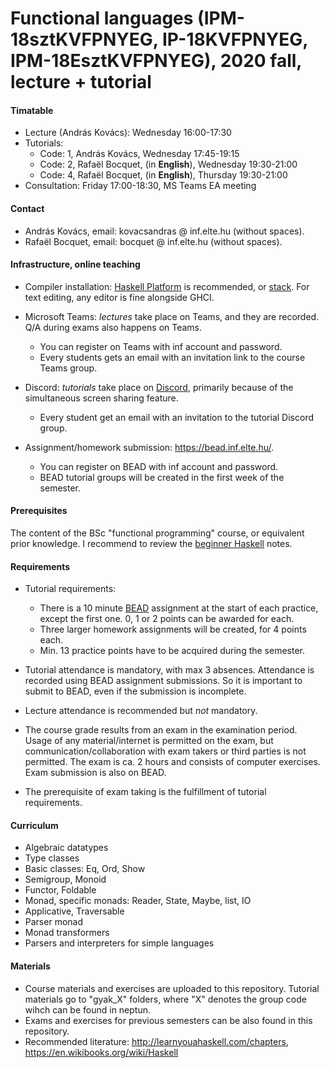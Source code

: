 # Functional languages (IPM-18sztKVFPNYEG, IP-18KVFPNYEG, IPM-18EsztKVFPNYEG), 2020 fall, lecture + tutorial

#### Timatable

- Lecture (András Kovács): Wednesday 16:00-17:30
- Tutorials:
  + Code: 1, András Kovács, Wednesday 17:45-19:15
  + Code: 2, Rafaël Bocquet, (in **English**), Wednesday 19:30-21:00
  + Code: 4, Rafaël Bocquet, (in **English**), Thursday 19:30-21:00
- Consultation: Friday 17:00-18:30, MS Teams EA meeting

#### Contact

- András Kovács, email: kovacsandras @ inf.elte.hu (without spaces).
- Rafaël Bocquet, email: bocquet @ inf.elte.hu (without spaces).

#### Infrastructure, online teaching

- Compiler installation: [Haskell Platform](https://www.haskell.org/platform/)
  is recommended, or
  [stack](https://docs.haskellstack.org/en/stable/README/). For text editing,
  any editor is fine alongside GHCI.

- Microsoft Teams: *lectures* take place on Teams, and they are recorded.
  Q/A during exams also happens on Teams.
  + You can register on Teams with inf account and password.
  + Every students gets an email with an invitation link to the course Teams group.

- Discord: *tutorials* take place on [Discord](https://discord.com/), primarily because of the
  simultaneous screen sharing feature.
  + Every student get an email with an invitation to the tutorial Discord group.

- Assignment/homework submission: https://bead.inf.elte.hu/.
  + You can register on BEAD with inf account and password.
  + BEAD tutorial groups will be created in the first week of the semester.

#### Prerequisites

The content of the BSc "functional programming" course, or equivalent prior
knowledge. I recommend to review the [beginner
Haskell](http://lambda.inf.elte.hu/Index.xml) notes.

#### Requirements

- Tutorial requirements:
  + There is a 10 minute [BEAD](https://bead.inf.elte.hu/) assignment at the
    start of each practice, except the first one. 0, 1 or 2 points can be awarded
    for each.
  + Three larger homework assignments will be created, for 4 points each.
  + Min. 13 practice points have to be acquired during the semester.

- Tutorial attendance is mandatory, with max 3 absences. Attendance is recorded using
  BEAD assignment submissions. So it is important to submit to BEAD, even if the
  submission is incomplete.
- Lecture attendance is recommended but *not* mandatory.
- The course grade results from an exam in the examination period. Usage of any
  material/internet is permitted on the exam, but communication/collaboration
  with exam takers or third parties is not permitted. The exam is ca. 2 hours and
  consists of computer exercises. Exam submission is also on BEAD.
- The prerequisite of exam taking is the fulfillment of tutorial
  requirements.

#### Curriculum

- Algebraic datatypes
- Type classes
- Basic classes: Eq, Ord, Show
- Semigroup, Monoid
- Functor, Foldable
- Monad, specific monads: Reader, State, Maybe, list, IO
- Applicative, Traversable
- Parser monad
- Monad transformers
- Parsers and interpreters for simple languages

#### Materials

- Course materials and exercises are uploaded to this repository. Tutorial
  materials go to "gyak_X" folders, where "X" denotes the group code wihch can
  be found in neptun.
- Exams and exercises for previous semesters can be also found in this repository.
- Recommended literature: http://learnyouahaskell.com/chapters,
  https://en.wikibooks.org/wiki/Haskell
